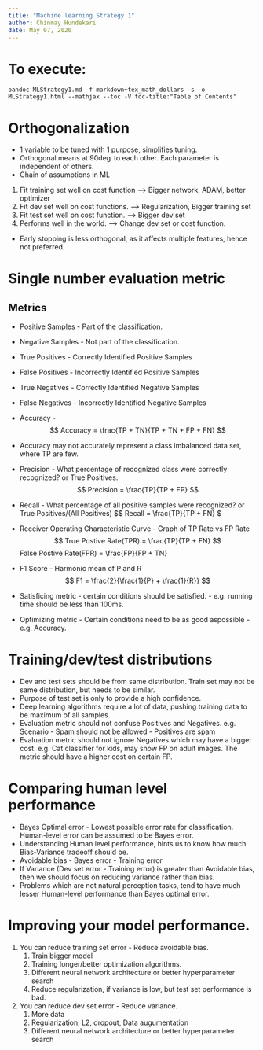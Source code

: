 ```yaml
---
title: "Machine learning Strategy 1"
author: Chinmay Hundekari
date: May 07, 2020
---
```


# To execute:
~~~~
pandoc MLStrategy1.md -f markdown+tex_math_dollars -s -o MLStrategy1.html --mathjax --toc -V toc-title:"Table of Contents"
~~~~

# Orthogonalization
* 1 variable to be tuned with 1 purpose, simplifies tuning. 
* Orthogonal means at $90\deg$ to each other. Each parameter is independent of others.
* Chain of assumptions in ML
1. Fit training set well on cost function  --> Bigger network, ADAM, better optimizer
2. Fit dev set well on cost functions. --> Regularization, Bigger training set
3. Fit test set well on cost function. --> Bigger dev set
4. Performs well in the world. --> Change dev set or cost function.
* Early stopping is less orthogonal, as it affects multiple features, hence not preferred.

# Single number evaluation metric
## Metrics
* Positive Samples - Part of the classification. 
* Negative Samples - Not part of the classification.
* True Positives - Correctly Identified Positive Samples
* False Positives - Incorrectly Identified Positive Samples
* True Negatives - Correctly Identified Negative Samples
* False Negatives - Incorrectly Identified Negative Samples
* Accuracy - 
$$ Accuracy = \frac{TP + TN}{TP + TN + FP + FN} $$
* Accuracy may not accurately represent a class imbalanced data set, where TP are few.
* Precision - What percentage of recognized class were correctly recognized? or True Positives.
$$ Precision = \frac{TP}{TP + FP} $$
* Recall - What percentage of all positive samples were recognized? or True Positives/(All Positives)
$$ Recall = \frac{TP}{TP + FN} $
* Receiver Operating Characteristic Curve - Graph of TP Rate vs FP Rate
$$ True Postive Rate(TPR) = \frac{TP}{TP + FN}
$$ False Postive Rate(FPR) = \frac{FP}{FP + TN}
* F1 Score - Harmonic mean of P and R 
$$ F1 = \frac{2}{\frac{1}{P} + \frac{1}{R}} $$

* Satisficing metric - certain conditions should be satisfied. - e.g. running time should be less than 100ms.
* Optimizing metric - Certain conditions need to be as good aspossible - e.g. Accuracy.

# Training/dev/test distributions
* Dev and test sets should be from same distribution. Train set may not be same distribution, but needs to be similar.
* Purpose of test set is only to provide a high confidence.
* Deep learning algorithms require a lot of data, pushing training data to be maximum of all samples.
* Evaluation metric should not confuse Positives and Negatives. e.g. Scenario - Spam should not be allowed - Positives are spam
* Evaluation metric should not ignore Negatives which may have a bigger cost. e.g. Cat classifier for kids, may show FP on adult images. The metric should have a higher cost on certain FP.

# Comparing human level performance
* Bayes Optimal error - Lowest possible error rate for classification. Human-level error can be assumed to be Bayes error.
* Understanding Human level performance, hints us to know how much Bias-Variance tradeoff should be.
* Avoidable bias - Bayes error - Training error
* If Variance (Dev set error - Training error) is greater than Avoidable bias, then we should focus on reducing variance rather than bias.
*  Problems which are not natural perception tasks, tend to have much lesser Human-level performance than Bayes optimal error.

# Improving your model performance.
1. You can reduce training set error - Reduce avoidable bias.
    1. Train bigger model
    2. Training longer/better optimization algorithms.
    3. Different neural network architecture or better hyperparameter search
    4. Reduce regularization, if variance is low, but test set performance is bad.
2. You can reduce dev set error - Reduce variance.
    1. More data
    2. Regularization, L2, dropout, Data augumentation
    3. Different neural network architecture or better hyperparameter search
